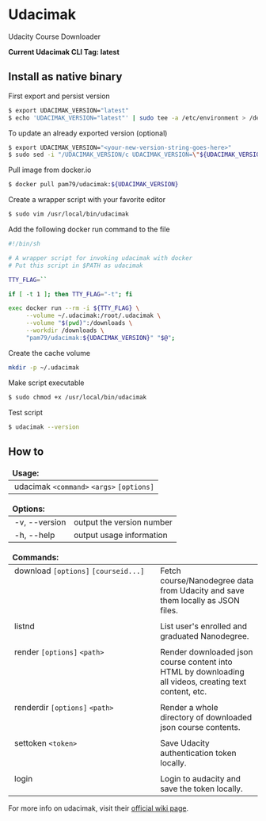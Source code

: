 <style>
td, th {
   border: none!important;
   font-weight: 400!important;
   text-align: left!important;
   vertical-align: top!important;
}
</style>

# Udacimak
Udacity Course Downloader

**Current Udacimak CLI Tag: latest**

## Install as native binary

First export and persist version
```sh
$ export UDACIMAK_VERSION="latest"
$ echo 'UDACIMAK_VERSION="latest"' | sudo tee -a /etc/environment > /dev/null
```

To update an already exported version (optional)
```sh
$ export UDACIMAK_VERSION="<your-new-version-string-goes-here>"
$ sudo sed -i "/UDACIMAK_VERSION/c UDACIMAK_VERSION=\"${UDACIMAK_VERSION}\"" /etc/environment
```

Pull image from docker.io
```sh
$ docker pull pam79/udacimak:${UDACIMAK_VERSION}
```

Create a wrapper script with your favorite editor
```sh
$ sudo vim /usr/local/bin/udacimak
```

Add the following docker run command to the file
```sh
#!/bin/sh

# A wrapper script for invoking udacimak with docker
# Put this script in $PATH as udacimak

TTY_FLAG=``

if [ -t 1 ]; then TTY_FLAG="-t"; fi

exec docker run --rm -i ${TTY_FLAG} \
     --volume ~/.udacimak:/root/.udacimak \
     --volume "$(pwd)":/downloads \
     --workdir /downloads \
     "pam79/udacimak:${UDACIMAK_VERSION}" "$@";
```

Create the cache volume
```sh
mkdir -p ~/.udacimak
```

Make script executable
```sh
$ sudo chmod +x /usr/local/bin/udacimak
```

Test script
```sh
$ udacimak --version
```

## How to

| **Usage:** |
| ----------------------------------------------- |
| &nbsp;udacimak `<command>` `<args>` `[options]` |


| **Options:** ||
| ------------------- | ---------------------------- |
| &nbsp;-v, --version | output the version number    |
| &nbsp;-h, --help    | output usage information     |


| **Commands:**  |||
| ---------------------------------------------------- |-|-|
| &nbsp;download&nbsp;`[options]`&nbsp;`[courseid...]` || Fetch course/Nanodegree data from Udacity and save them locally as JSON files. |
||||
| &nbsp;listnd || List user's enrolled and graduated Nanodegree. |
||||
| &nbsp;render `[options]` `<path>` || Render downloaded json course content into HTML by downloading all videos, creating text content, etc. |
||||
| &nbsp;renderdir `[options]` `<path>` || Render a whole directory of downloaded json course contents. |
||||
| &nbsp;settoken `<token>` || Save Udacity authentication token locally. |
||||
| &nbsp;login || Login to audacity and save the token locally. |


For more info on udacimak, visit their [official wiki page](https://github.com/udacimak/udacimak/wiki).
